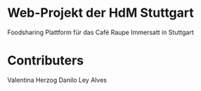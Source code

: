 # Web-Projekt der HdM Stuttgart
Foodsharing Plattform für das Café Raupe Immersatt in Stuttgart

# Contributers
Valentina Herzog
Danilo Ley Alves